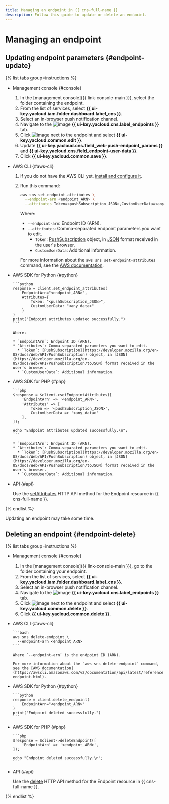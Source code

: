 ```yaml
---
title: Managing an endpoint in {{ cns-full-name }}
description: Follow this guide to update or delete an endpoint.
---
```


# Managing an endpoint

## Updating endpoint parameters {#endpoint-update}

{% list tabs group=instructions %}

- Management console {#console}

  1. In the [management console]({{ link-console-main }}), select the folder containing the endpoint.
  1. From the list of services, select **{{ ui-key.yacloud.iam.folder.dashboard.label_cns }}**.
  1. Select an in-browser push notification channel.
  1. Navigate to the ![image](../../../_assets/console-icons/layers-3-diagonal.svg) **{{ ui-key.yacloud.cns.label_endpoints }}** tab.
  1. Click ![image](../../../_assets/console-icons/ellipsis.svg) next to the endpoint and select **{{ ui-key.yacloud.common.edit }}**.
  1. Update **{{ ui-key.yacloud.cns.field_web-push-endpoint_params }}** and **{{ ui-key.yacloud.cns.field_endpoint-user-data }}**.
  1. Click **{{ ui-key.yacloud.common.save }}**.

- AWS CLI {#aws-cli}

  1. If you do not have the AWS CLI yet, [install and configure it](../../../storage/tools/aws-cli.md).
  1. Run this command:

      ```bash
      aws sns set-endpoint-attributes \
        --endpoint-arn <endpoint_ARN> \
        --attributes Token=<pushSubscription_JSON>,CustomUserData=<any_data>
      ```

      Where:

      * `--endpoint-arn`: Endpoint ID (ARN).
      * `--attributes`: Comma-separated endpoint parameters you want to edit.
        * `Token`: [PushSubscription](https://developer.mozilla.org/en-US/docs/Web/API/PushSubscription) object, in [JSON](https://developer.mozilla.org/en-US/docs/Web/API/PushSubscription/toJSON) format received in the user's browser.
        * `CustomUserData`: Additional information.

      For more information about the `aws sns set-endpoint-attributes` command, see the [AWS documentation](https://awscli.amazonaws.com/v2/documentation/api/latest/reference/sns/set-endpoint-attributes.html).

- AWS SDK for Python {#python}

      ```python
      response = client.set_endpoint_attributes(
          EndpointArn="<endpoint_ARN>",
          Attributes={
              Token: "<pushSubscription_JSON>",
              CustomUserData: "<any_data>"
          }
      )
      print("Endpoint attributes updated successfully.")
      ```

      Where:

      * `EndpointArn`: Endpoint ID (ARN).
      * `Attributes`: Comma-separated parameters you want to edit.
        * `Token`: [PushSubscription](https://developer.mozilla.org/en-US/docs/Web/API/PushSubscription) object, in [JSON](https://developer.mozilla.org/en-US/docs/Web/API/PushSubscription/toJSON) format received in the user's browser.
        * `CustomUserData`: Additional information.

- AWS SDK for PHP {#php}

      ```php
      $response = $client->setEndpointAttributes([
          'EndpointArn' => '<endpoint_ARN>',
          'Attributes' => [
              Token => '<pushSubscription_JSON>',
              CustomUserData => '<any_data>'
          ],
      ]);

      echo "Endpoint attributes updated successfully.\n";
      ```

      * `EndpointArn`: Endpoint ID (ARN).
      * `Attributes`: Comma-separated parameters you want to edit.
        * `Token`: [PushSubscription](https://developer.mozilla.org/en-US/docs/Web/API/PushSubscription) object, in [JSON](https://developer.mozilla.org/en-US/docs/Web/API/PushSubscription/toJSON) format received in the user's browser.
        * `CustomUserData`: Additional information.

- API {#api}

  Use the [setAttributes](../../api-ref/set-endpoint-attributes.md) HTTP API method for the Endpoint resource in {{ cns-full-name }}.

{% endlist %}

Updating an endpoint may take some time.

## Deleting an endpoint {#endpoint-delete}

{% list tabs group=instructions %}

- Management console {#console}

  1. In the [management console]({{ link-console-main }}), go to the folder containing your endpoint.
  1. From the list of services, select **{{ ui-key.yacloud.iam.folder.dashboard.label_cns }}**.
  1. Select an in-browser push notification channel.
  1. Navigate to the ![image](../../../_assets/console-icons/layers-3-diagonal.svg) **{{ ui-key.yacloud.cns.label_endpoints }}** tab.
  1. Click ![image](../../../_assets/console-icons/ellipsis.svg) next to the endpoint and select **{{ ui-key.yacloud.common.delete }}**.
  1. Click **{{ ui-key.yacloud.common.delete }}**.

- AWS CLI {#aws-cli}

      ```bash
      aws sns delete-endpoint \
        --endpoint-arn <endpoint_ARN>
      ```

      Where `--endpoint-arn` is the endpoint ID (ARN).

      For more information about the `aws sns delete-endpoint` command, see the [AWS documentation](https://awscli.amazonaws.com/v2/documentation/api/latest/reference/sns/delete-endpoint.html).

- AWS SDK for Python {#python}

      ```python
      response = client.delete_endpoint(
          EndpointArn="<endpoint_ARN>"
      )
      print("Endpoint deleted successfully.")
      ```

- AWS SDK for PHP {#php}

      ```php
      $response = $client->deleteEndpoint([
          'EndpointArn' => '<endpoint_ARN>',
      ]);

      echo "Endpoint deleted successfully.\n";
      ```

- API {#api}

  Use the [delete](../../api-ref/delete-endpoint.md) HTTP API method for the Endpoint resource in {{ cns-full-name }}.

{% endlist %}
